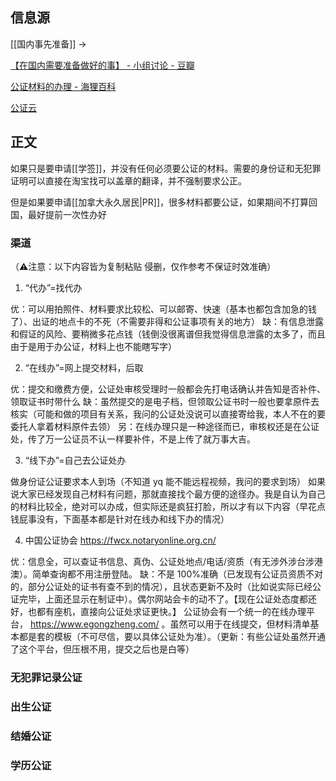 ## 信息源

[[国内事先准备]] ->

[【在国内需要准备做好的事】 - 小组讨论 - 豆瓣](https://m.douban.com/group/topic/277686304/?_i=6799314479b0e33&dt_platform=wechat_friends&dt_dapp=1?bid=MmacpO1KTrY)

[公证材料的办理 - 海狸百科](https://www.hailibk.com/knowledge/notarization/)

[公证云](https://www.egongzheng.com/)

## 正文

如果只是要申请[[学签]]，并没有任何必须要公证的材料。需要的身份证和无犯罪证明可以直接在淘宝找可以盖章的翻译，并不强制要求公正。

但是如果要申请[[加拿大永久居民|PR]]，很多材料都要公证，如果期间不打算回国，最好提前一次性办好


### 渠道


（⚠️注意：以下内容皆为复制粘贴 侵删，仅作参考不保证时效准确）

1. “代办”=找代办

优：可以用拍照件、材料要求比较松、可以邮寄、快速（基本也都包含加急的钱了）、出证的地点卡的不死（不需要非得和公证事项有关的地方）
缺：有信息泄露和假证的风险、要稍微多花点钱（钱倒没很离谱但我觉得信息泄露的太多了，而且由于是用于办公证，材料上也不能瞎写字）

2. “在线办”=网上提交材料，后取

优：提交和缴费方便，公证处审核受理时一般都会先打电话确认并告知是否补件、领取证书时带什么
缺：虽然提交的是电子档，但领取公证书时一般也要拿原件去核实（可能和做的项目有关系，我问的公证处没说可以直接寄给我，本人不在的要委托人拿着材料原件去领）
另：在线办理只是一种途径而已，审核权还是在公证处，传了万一公证员不认一样要补件，不是上传了就万事大吉。

3. “线下办”=自己去公证处办

做身份证公证要求本人到场（不知道 yq 能不能远程视频，我问的要求到场）
如果说大家已经发现自己材料有问题，那就直接找个最方便的途径办。我是自认为自己的材料比较全，绝对可以办成，但实际还是疯狂打脸，所以才有以下内容（早花点钱屁事没有，下面基本都是针对在线办和线下办的情况）

4. 中国公证协会 https://fwcx.notaryonline.org.cn/

优：信息全，可以查证书信息、真伪、公证处地点/电话/资质（有无涉外涉台涉港澳）。简单查询都不用注册登陆。
缺：不是 100%准确（已发现有公证员资质不对的，部分公证处的证书有查不到的情况），且状态更新不及时（比如说实际已经公证完毕，上面还显示在制证中）。偶尔网站会卡的动不了。【现在公证处态度都还好，也都有座机，直接向公证处求证更快。】
公证协会有一个统一的在线办理平台， https://www.egongzheng.com/ 。虽然可以用于在线提交，但材料清单基本都是套的模板（不可尽信，要以具体公证处为准）。（更新：有些公证处虽然开通了这个平台，但压根不用，提交之后也是白等）

### 无犯罪记录公证


### 出生公证


### 结婚公证

### 学历公证


